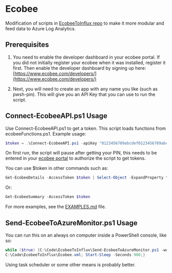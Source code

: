 # Ecobee

Modification of scripts in [EcobeeToInflux repo](https://github.com/Evil-K9/EcobeeToInflux) to make it more modular and feed data to Azure Log Analytics.

## Prerequisites

1. You need to enable the developer dashboard in your ecobee portal. If you did not initially register your ecobee when it was installed, register it first. Then enable the developer dashboard by signing up here: [https://www.ecobee.com/developers/](https://www.ecobee.com/developers/)

1. Next, you will need to create an app with any name you like (such as pwsh-pin). This will give you an API Key that you can use to run the script.

## Connect-EcobeeAPI.ps1 Usage

Use Connect-EcobeeAPI.ps1 to get a token. This script loads functions from ecobeeFunctions.ps1. Example usage:

````PowerShell
$token = .\Connect-EcobeeAPI.ps1 -apiKey "0123456789abcdef0123456789abcdef"
````

On first run, the script will pause after getting your PIN, this needs to be entered in your [ecobee portal](https://www.ecobee.com) to authorize the script to get tokens.

You can use $token in other commands such as:

````PowerShell
Get-EcobeeDetails -AccessToken $token | Select-Object -ExpandProperty thermostatList | Select-Object brand, name, identifier
````

Or:

````PowerShell
Get-EcobeeSummary -AccessToken $token
````

For more examples, see the [EXAMPLES.md](EXAMPLES.md) file.

## Send-EcobeeToAzureMonitor.ps1 Usage

You can run this on an always on computer inside a PowerShell console, like so:

````PowerShell
while ($true) {C:\Code\EcobeeToInflux\Send-EcobeeToAzureMonitor.ps1 -workspaceId 12345678-xxxx-yyyy-zzzz-123456789012 -workspaceKey aaaaaaaaaaaaaaaaaaaaaaaaaaaaaaaaaaaaaaaaaaaaaaaaaaaaaaaaaaaaaaaaaaaaaaaaaaaaaaaaaa4Q== -TokenFile
C:\Code\EcobeeToInflux\Ecobee.xml; Start-Sleep -Seconds 900;}
````

Using task scheduler or some other means is probably better.